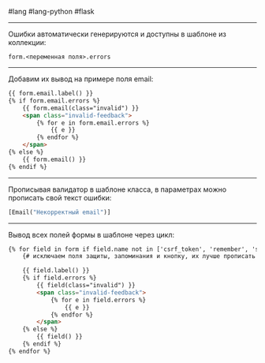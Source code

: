 #lang #lang-python #flask

---
Ошибки автоматически генерируются и доступны в шаблоне из коллекции:

`form.<переменная поля>.errors`

---

Добавим их вывод на примере поля email:

```html
{{ form.email.label() }} 
{% if form.email.errors %}
    {{ form.email(class="invalid") }}
    <span class="invalid-feedback">
        {% for e in form.email.errors %}
            {{ e }}
        {% endfor %}
    </span>
{% else %}
    {{ form.email() }}
{% endif %}
```

---

Прописывая валидатор в шаблоне класса, в параметрах можно прописать свой текст ошибки:

```python
[Email("Некорректный email")]
```

---

Вывод всех полей формы в шаблоне через цикл:

```html
{% for field in form if field.name not in ['csrf_token', 'remember', 'submit'] -%} 
    {# исключаем поля защиты, запоминания и кнопку, их лучше прописать в ручную, так как у них не может быть ошибок #}

    {{ field.label() }} 						  
    {% if field.errors %}
        {{ field(class="invalid") }}
        <span class="invalid-feedback">
            {% for e in field.errors %}
                {{ e }}
            {% endfor %}
        </span>
    {% else %}
        {{ field() }}
    {% endif %}
{% endfor %}
```
